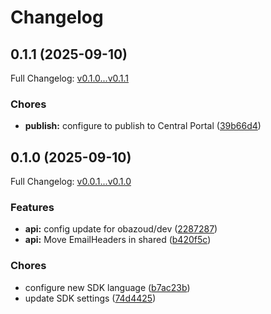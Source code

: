 # Changelog

## 0.1.1 (2025-09-10)

Full Changelog: [v0.1.0...v0.1.1](https://github.com/nuntly/nuntly-sdk-java/compare/v0.1.0...v0.1.1)

### Chores

* **publish:** configure to publish to Central Portal ([39b66d4](https://github.com/nuntly/nuntly-sdk-java/commit/39b66d447d96b3dd6b8b412f1fe431739865478d))

## 0.1.0 (2025-09-10)

Full Changelog: [v0.0.1...v0.1.0](https://github.com/nuntly/nuntly-sdk-java/compare/v0.0.1...v0.1.0)

### Features

* **api:** config update for obazoud/dev ([2287287](https://github.com/nuntly/nuntly-sdk-java/commit/228728703999328d30933ef425d9397872aacb51))
* **api:** Move EmailHeaders in shared ([b420f5c](https://github.com/nuntly/nuntly-sdk-java/commit/b420f5cd739ca8fbb3d4109aa8680e55c21c0622))


### Chores

* configure new SDK language ([b7ac23b](https://github.com/nuntly/nuntly-sdk-java/commit/b7ac23b4d084a55623a36881e96a1b9f1c551ad4))
* update SDK settings ([74d4425](https://github.com/nuntly/nuntly-sdk-java/commit/74d44258da58136ea71237d4067bd2fe93100033))
